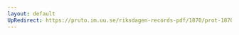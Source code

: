 ```yaml
---
layout: default
UpRedirect: https://pruto.im.uu.se/riksdagen-records-pdf/1870/prot-1870--ak--129/prot-1870--ak--129_005.pdf
---
```

